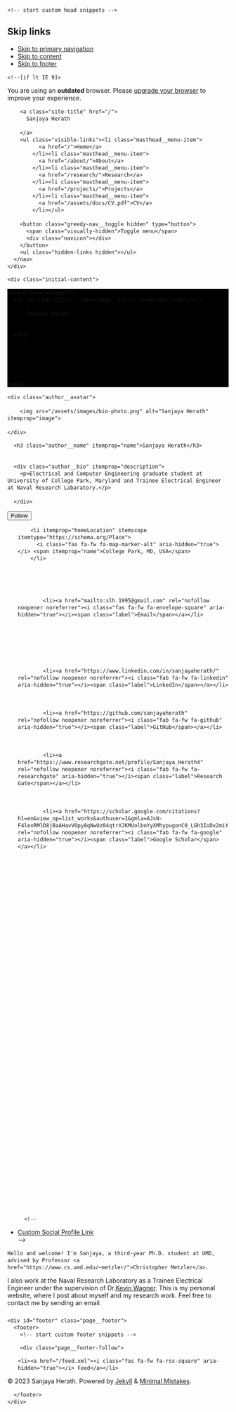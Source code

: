 
<!doctype html>
<!--
  Minimal Mistakes Jekyll Theme 4.21.0 by Michael Rose
  Copyright 2013-2020 Michael Rose - mademistakes.com | @mmistakes
  Free for personal and commercial use under the MIT license
  https://github.com/mmistakes/minimal-mistakes/blob/master/LICENSE
-->
<html lang="en" class="no-js">
  <head>
    <meta charset="utf-8">

<!-- begin _includes/seo.html --><title>Sanjaya Herath</title>
<meta name="description" content="Academic Portfolio">


  <meta name="author" content="Sanjaya Herath">
  


<meta property="og:type" content="website">
<meta property="og:locale" content="en_US">
<meta property="og:site_name" content="Sanjaya Herath">
<meta property="og:title" content="Sanjaya Herath">
<meta property="og:url" content="https://sanjayaherath.me/">


  <meta property="og:description" content="Academic Portfolio">



  <meta property="og:image" content="https://sanjayaherath.me/assets/images/overley-image.jpg">









  

  


<link rel="canonical" href="https://sanjayaherath.me/">




<script type="application/ld+json">
  {
    "@context": "https://schema.org",
    
      "@type": "Person",
      "name": "Sanjaya Herath",
      "url": "https://sanjayaherath.me/"
    
  }
</script>






<!-- end _includes/seo.html -->


<link href="/feed.xml" type="application/atom+xml" rel="alternate" title="Sanjaya Herath Feed">

<!-- https://t.co/dKP3o1e -->
<meta name="viewport" content="width=device-width, initial-scale=1.0">

<script>
  document.documentElement.className = document.documentElement.className.replace(/\bno-js\b/g, '') + ' js ';
</script>

<!-- For all browsers -->
<link rel="stylesheet" href="/assets/css/main.css">
<link rel="stylesheet" href="https://cdn.jsdelivr.net/npm/@fortawesome/fontawesome-free@5/css/all.min.css">

<!--[if IE]>
  <style>
    /* old IE unsupported flexbox fixes */
    .greedy-nav .site-title {
      padding-right: 3em;
    }
    .greedy-nav button {
      position: absolute;
      top: 0;
      right: 0;
      height: 100%;
    }
  </style>
<![endif]-->



    <!-- start custom head snippets -->

<!-- insert favicons. use https://realfavicongenerator.net/ -->

<!-- end custom head snippets -->

  </head>

  <body class="layout--home">
    <nav class="skip-links">
  <h2 class="screen-reader-text">Skip links</h2>
  <ul>
    <li><a href="#site-nav" class="screen-reader-shortcut">Skip to primary navigation</a></li>
    <li><a href="#main" class="screen-reader-shortcut">Skip to content</a></li>
    <li><a href="#footer" class="screen-reader-shortcut">Skip to footer</a></li>
  </ul>
</nav>

    <!--[if lt IE 9]>
<div class="notice--danger align-center" style="margin: 0;">You are using an <strong>outdated</strong> browser. Please <a href="https://browsehappy.com/">upgrade your browser</a> to improve your experience.</div>
<![endif]-->

    

<div class="masthead">
  <div class="masthead__inner-wrap">
    <div class="masthead__menu">
      <nav id="site-nav" class="greedy-nav">
        
        <a class="site-title" href="/">
          Sanjaya Herath
          
        </a>
        <ul class="visible-links"><li class="masthead__menu-item">
              <a href="/">Home</a>
            </li><li class="masthead__menu-item">
              <a href="/about/">About</a>
            </li><li class="masthead__menu-item">
              <a href="/research/">Research</a>
            </li><li class="masthead__menu-item">
              <a href="/projects/">Projects</a>
            </li><li class="masthead__menu-item">
              <a href="/assets/docs/CV.pdf">CV</a>
            </li></ul>
        
        <button class="greedy-nav__toggle hidden" type="button">
          <span class="visually-hidden">Toggle menu</span>
          <div class="navicon"></div>
        </button>
        <ul class="hidden-links hidden"></ul>
      </nav>
    </div>
  </div>
</div>


    <div class="initial-content">
      
  







<div class="page__hero--overlay"
  style="background-color: #000; background-image: url('/assets/images/overley-image.jpg');"
>
  
    <div class="wrapper">
      <h1 id="page-title" class="page__title" itemprop="headline">
        
          Sanjaya Herath

        
      </h1>
      
      


      
      
    </div>
  
  
</div>





<div id="main" role="main">
  
  <div class="sidebar sticky">
  


<div itemscope itemtype="https://schema.org/Person">

  
    <div class="author__avatar">
      
        <img src="/assets/images/bio-photo.png" alt="Sanjaya Herath" itemprop="image">
      
    </div>
  

  <div class="author__content">
    
      <h3 class="author__name" itemprop="name">Sanjaya Herath</h3>
    
    
      <div class="author__bio" itemprop="description">
        <p>Electrical and Computer Engineering graduate student at University of College Park, Maryland and Trainee Electrical Engineer at Naval Research Labaratory.</p>

      </div>
    
  </div>

  <div class="author__urls-wrapper">
    <button class="btn btn--inverse">Follow</button>
    <ul class="author__urls social-icons">
      
        <li itemprop="homeLocation" itemscope itemtype="https://schema.org/Place">
          <i class="fas fa-fw fa-map-marker-alt" aria-hidden="true"></i> <span itemprop="name">College Park, MD, USA</span>
        </li>
      

      
        
          
            <li><a href="mailto:slh.1995@gmail.com" rel="nofollow noopener noreferrer"><i class="fas fa-fw fa-envelope-square" aria-hidden="true"></i><span class="label">Email</span></a></li>
          
        
          
        
          
        
          
            <li><a href="https://www.linkedin.com/in/sanjayaherath/" rel="nofollow noopener noreferrer"><i class="fab fa-fw fa-linkedin" aria-hidden="true"></i><span class="label">LinkedIn</span></a></li>
          
        
          
            <li><a href="https://github.com/sanjayaherath" rel="nofollow noopener noreferrer"><i class="fab fa-fw fa-github" aria-hidden="true"></i><span class="label">GitHub</span></a></li>
          
        
          
            <li><a href="https://www.researchgate.net/profile/Sanjaya_Herath4" rel="nofollow noopener noreferrer"><i class="fab fa-fw fa-researchgate" aria-hidden="true"></i><span class="label">Research Gate</span></a></li>
          
        
          
            <li><a href="https://scholar.google.com/citations?hl=en&view_op=list_works&authuser=1&gmla=AJsN-F4lexRMlD8jBaAHavVOpy8qNwUz04qtrXJKMUolboYyXMhypugonC0_LGh3IoDx2miY614mP7wf6ZEj9G6faQY5EebnJKCZn4LsCC2LUMd2JxCGsYk&user=bQVsoX0AAAAJ" rel="nofollow noopener noreferrer"><i class="fab fa-fw fa-google" aria-hidden="true"></i><span class="label">Google Scholar</span></a></li>
          
        
      

      

      

      

      

      

      

      

      

      

      

      

      

      

      

      

      

      

      

      

      

      

      

      

      

      <!--
  <li>
    <a href="http://link-to-whatever-social-network.com/user/" itemprop="sameAs" rel="nofollow noopener noreferrer">
      <i class="fas fa-fw" aria-hidden="true"></i> Custom Social Profile Link
    </a>
  </li>
-->
    </ul>
  </div>
</div>

  
  </div>



  <div class="archive">
    
    Hello and welcome! I'm Sanjaya, a third-year Ph.D. student at UMD, advised by Professor <a href="https://www.cs.umd.edu/~metzler/">Christopher Metzler</a>. 
I also work at the Naval Research Laboratory as a Trainee Electrical Engineer under the supervision of Dr.<a href="https://www.researchgate.net/profile/Kevin-Wagner-3">Kevin Wagner</a>. 
This is my personal website, where I post about myself and my research work. 
Feel free to contact me by sending an email. 




<h3 class="archive__subtitle"></h3>




<div class="entries-list">
  
</div>





  </div>
</div>
    </div>

    

    <div id="footer" class="page__footer">
      <footer>
        <!-- start custom footer snippets -->

<!-- end custom footer snippets -->
        <div class="page__footer-follow">
  <ul class="social-icons">
    

    
      
        
      
        
      
        
      
        
      
        
      
        
      
    

    <li><a href="/feed.xml"><i class="fas fa-fw fa-rss-square" aria-hidden="true"></i> Feed</a></li>
  </ul>
</div>

<div class="page__footer-copyright">&copy; 2023 Sanjaya Herath. Powered by <a href="https://jekyllrb.com" rel="nofollow">Jekyll</a> &amp; <a href="https://mademistakes.com/work/minimal-mistakes-jekyll-theme/" rel="nofollow">Minimal Mistakes</a>.</div>

      </footer>
    </div>

    
  <script src="/assets/js/main.min.js"></script>










  </body>
</html>

